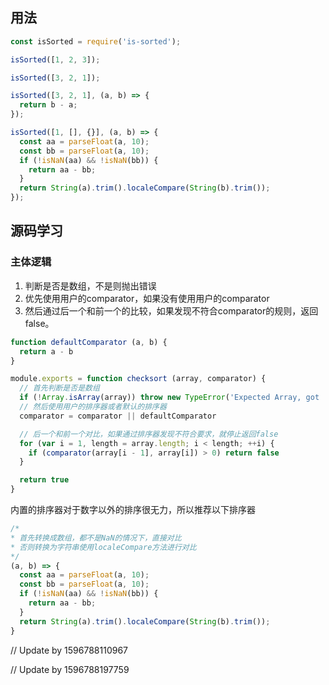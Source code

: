 ## 用法

```javascript
const isSorted = require('is-sorted');

isSorted([1, 2, 3]);

isSorted([3, 2, 1]);

isSorted([3, 2, 1], (a, b) => {
  return b - a;
});

isSorted([1, [], {}], (a, b) => {
  const aa = parseFloat(a, 10);
  const bb = parseFloat(a, 10);
  if (!isNaN(aa) && !isNaN(bb)) {
    return aa - bb;
  }
  return String(a).trim().localeCompare(String(b).trim());
});

```

## 源码学习

### 主体逻辑

1. 判断是否是数组，不是则抛出错误
2. 优先使用用户的comparator，如果没有使用用户的comparator
3. 然后通过后一个和前一个的比较，如果发现不符合comparator的规则，返回false。

```javascript
function defaultComparator (a, b) {
  return a - b
}

module.exports = function checksort (array, comparator) {
  // 首先判断是否是数组
  if (!Array.isArray(array)) throw new TypeError('Expected Array, got ' + (typeof array))
  // 然后使用用户的排序器或者默认的排序器
  comparator = comparator || defaultComparator

  // 后一个和前一个对比，如果通过排序器发现不符合要求，就停止返回false
  for (var i = 1, length = array.length; i < length; ++i) {
    if (comparator(array[i - 1], array[i]) > 0) return false
  }

  return true
}
```

内置的排序器对于数字以外的排序很无力，所以推荐以下排序器
```javascript
/*
* 首先转换成数组，都不是NaN的情况下，直接对比
* 否则转换为字符串使用localeCompare方法进行对比
*/
(a, b) => {
  const aa = parseFloat(a, 10);
  const bb = parseFloat(a, 10);
  if (!isNaN(aa) && !isNaN(bb)) {
    return aa - bb;
  }
  return String(a).trim().localeCompare(String(b).trim());
}
```
// Update by 1596788110967

// Update by 1596788197759
